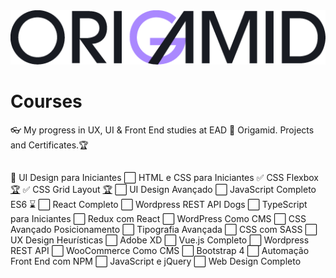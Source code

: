 <picture>
  <source media="(prefers-color-scheme: dark)" srcset="https://github.com/rema77/origamid-courses/blob/master/origamid-logo-dark.png">
  <img alt="Shows an illustrated sun in light color mode and a moon with stars in dark color mode." src="https://github.com/rema77/origamid-courses/blob/master/origamid-logo-light.png">
</picture>

# Courses
👓 My progress in UX, UI &amp; Front End studies at EAD 🐺 Origamid. Projects and Certificates.🏆
##
:white_square_button: UI Design para Iniciantes
:white_large_square: HTML e CSS para Iniciantes
:white_check_mark: CSS Flexbox [🏆](https://origamid.com/certificate/2aabcf77 "🏆")
:white_check_mark: CSS Grid Layout <a href="https://origamid.com/certificate/7376c548" target="_blank" title="Certificate">🏆</a>
:white_large_square: UI Design Avançado
:white_large_square: JavaScript Completo ES6 :hourglass:
:white_large_square: React Completo
:white_large_square: Wordpress REST API Dogs
:white_large_square: TypeScript para Iniciantes
:white_large_square: Redux com React
:white_large_square: WordPress Como CMS
:white_large_square: CSS Avançado Posicionamento
:white_large_square: Tipografia Avançada
:white_large_square: CSS com SASS
:white_large_square: UX Design Heurísticas
:white_large_square: Adobe XD
:white_large_square: Vue.js Completo
:white_large_square: Wordpress REST API
:white_large_square: WooCommerce Como CMS
:white_large_square: Bootstrap 4
:white_large_square: Automação Front End com NPM
:white_large_square: JavaScript e jQuery
:white_large_square: Web Design Completo

